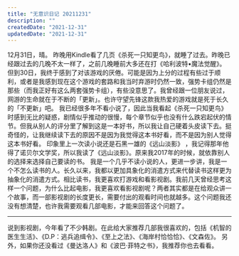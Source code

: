 ```yaml
---
title: "无意识日记 20211231"
description: ""
createdDate: "2021-12-31"
updatedDate: "2021-12-31"
---
```


12月31日，晴。
昨晚用Kindle看了几页《杀死一只知更鸟》，就睡了过去。昨晚已经跟过去的几晚不太一样了，之前几晚睡前大多还在打《哈利波特•魔法觉醒》。但到30日，我终于感到了对该游戏的厌倦。可能是因为上分的过程有些过于顺利，或者是我感到现在这个游戏的套路和我当时弃游时仍然一致，强势卡组仍然是那些（而我正好有这么两套强势卡组），有些没意思了。我曾经跟一位朋友说过，网游的生命就在于不断的「更新」。也许守望先锋这款我热爱的游戏就是死于长久的「不更新」吧。
我已经很多年不看小说了，因此当我看起《杀死一只知更鸟》时感到无比的疑惑，剧情似乎推动的很慢，每个章节似乎也没有什么跌宕起伏的情节。但我从别人的评分里了解到这是一本好书，所以我让自己硬着头皮读下去。挺奇怪的，让我继续读下去的原因不是因为我觉得这本书好看，而不是因为别人觉得这本书好看。
印象里上一次读小说还是石黑一雄的《远山淡影》 ，我记得那年他得了诺贝尔文学奖，所以我读了《远山淡影》。原来我2017年的时候，就依靠别人的选择来选择自己要读的书。
我是一个几乎不读小说的人，更进一步讲，我是一个不怎么读书的人。长久以来，我都以更加具象化的消遣方式来代替读书这样更为抽象化的消遣方式。相比读书，我更喜欢打游戏和看影视剧。我前几天曾经思考这样一个问题，为什么比起电影，我更喜欢看影视剧呢？两者其实都是在给观众讲一个故事，而一部影视剧的长度更长，需要付出的观看时间也就越多。这个问题我还没有想清楚，也许我需要观看几部电影，才能来回答这个问题了。

---

说到影视剧，今年看了不少韩剧。在此给大家推荐几部我很喜欢的，包括《机智的医生生活》、《D.P：逃兵追缉令》、《至上之法》、《海岸村恰恰恰》、《文森佐》。
另外，如果你还没看过《曼达洛人》和《波巴·菲特之书》，我推荐你也去看看。